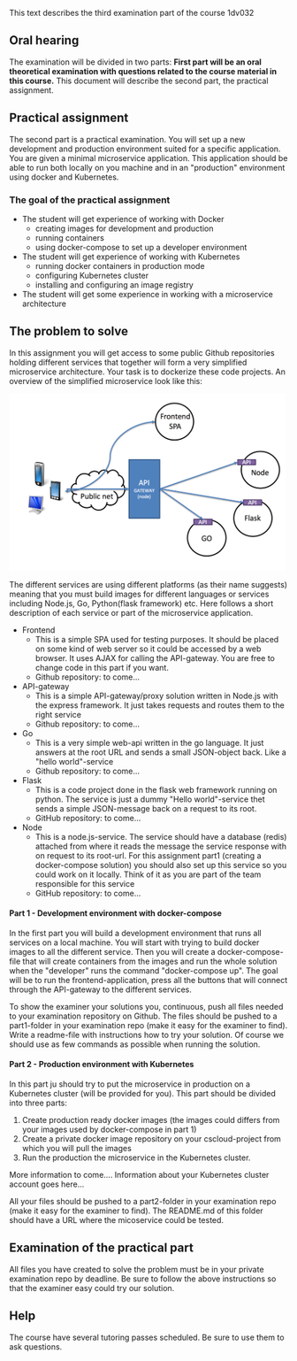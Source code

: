 This text describes the third examination part of the course 1dv032


## Oral hearing
The examination will be divided in two parts: **First part will be an oral theoretical examination with questions related to the course material in this course.** This document will describe the second part, the practical assignment.

## Practical assignment
The second part is a practical examination. You will set up a new development and production environment suited for a specific application. You are given a minimal microservice application. This application should be able to run both locally on you machine and in an "production" environment using docker and Kubernetes.

### The goal of the practical assignment
* The student will get experience of working with Docker
  * creating images for development and production
  * running containers
  * using docker-compose to set up a developer environment
* The student will get experience of working with Kubernetes
  * running docker containers in production mode
  * configuring Kubernetes cluster
  * installing and configuring an image registry
* The student will get some experience in working with a microservice architecture


## The problem to solve
In this assignment you will get access to some public Github repositories holding different services that together will form a very simplified microservice architecture. Your task is to dockerize these code projects. An overview of the simplified microservice look like this:

<img src="https://github.com/1dv032/syllabus/raw/master/examination/part_2/ms-overview.png" width="500px">


The different services are using different platforms (as their name suggests) meaning that you must build images for different languages or services including Node.js, Go, Python(flask framework) etc. Here follows a short description of each service or part of the microservice application.

* Frontend
  * This is a simple SPA used for testing purposes. It should be placed on some kind of web server so it could be accessed by a web browser. It uses AJAX for calling the API-gateway. You are free to change code in this part if you want.
  * Github repository: to come...
* API-gateway
  * This is a simple API-gateway/proxy solution written in Node.js with the express framework. It just takes requests and routes them to the right service
  * Github repository: to come...
* Go
  * This is a very simple web-api written in the go language. It just answers at the root URL and sends a small JSON-object back. Like a "hello world"-service
  * Github repository: to come...
* Flask
  * This is a code project done in the flask web framework running on python. The service is just a dummy "Hello world"-service thet sends a simple JSON-message back on a request to its root.
  * GitHub repository: to come...
* Node
  * This is a node.js-service. The service should have a database (redis) attached from where it reads the message the service response with on request to its root-url. For this assignment part1 (creating a docker-compose solution) you should also set up this service so you could work on it locally. Think of it as you are part of the team responsible for this service
  * GitHub repository: to come...

#### Part 1 - Development environment with docker-compose
In the first part you will build a development environment that runs all services on a local machine. You will start with trying to build docker images to all the different service. Then you will create a docker-compose-file that will create containers from the images and run the whole solution when the "developer" runs the command "docker-compose up". The goal will be to run the frontend-application, press all the buttons that will connect through the API-gateway to the different services.

To show the examiner your solutions you, continuous, push all files needed to your examination repository on Github. The files should be pushed to a part1-folder in your examination repo (make it easy for the examiner to find). Write a readme-file with instructions how to try your solution. Of course we should use as few commands as possible when running the solution.



#### Part 2 - Production environment with Kubernetes
In this part ju should try to put the microservice in production on a Kubernetes cluster (will be provided for you). This part should be divided into three parts:

1. Create production ready docker images (the images could differs from your images used by docker-compose in part 1)
2. Create a private docker image repository on your cscloud-project from which you will pull the images
3. Run the production the microservice in the Kubernetes cluster.

More information to come....
Information about your Kubernetes cluster account goes here...

All your files should be pushed to a part2-folder in your examination repo (make it easy for the examiner to find). The README.md of this folder should have a URL where the micoservice could be tested.

## Examination of the practical part
All files you have created to solve the problem must be in your private examination repo by deadline. Be sure to follow the above instructions so that the examiner easy could try our solution.

## Help
The course have several tutoring passes scheduled. Be sure to use them to ask questions.